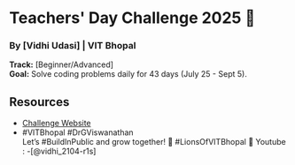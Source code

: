 
# Teachers' Day Challenge 2025 🚀  
### By [Vidhi Udasi] | VIT Bhopal  
**Track:** [Beginner/Advanced]  
**Goal:** Solve coding problems daily for 43 days (July 25 - Sept 5).  
 
## Resources  
- [Challenge Website](https://teachers-day-vitb.vercel.app)  
- #VITBhopal #DrGViswanathan  
Let’s #BuildInPublic and grow together! 🌟
#LionsOfVITBhopal 🦁
  Youtube :
  -[@vidhi_2104-r1s]
  
